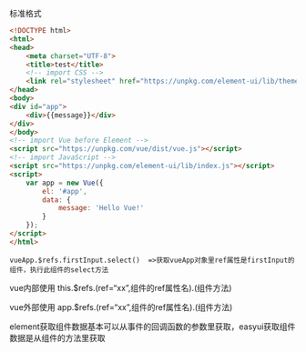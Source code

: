 标准格式

```html
<!DOCTYPE html>
<html>
<head>
    <meta charset="UTF-8">
    <title>test</title>
    <!-- import CSS -->
    <link rel="stylesheet" href="https://unpkg.com/element-ui/lib/theme-chalk/index.css">
</head>
<body>
<div id="app">
    <div>{{message}}</div>
</div>
</body>
<!-- import Vue before Element -->
<script src="https://unpkg.com/vue/dist/vue.js"></script>
<!-- import JavaScript -->
<script src="https://unpkg.com/element-ui/lib/index.js"></script>
<script>
    var app = new Vue({
        el: '#app',
        data: {
            message: 'Hello Vue!'
        }
    });
</script>
</html>
```



```
vueApp.$refs.firstInput.select()  =>获取vueApp对象里ref属性是firstInput的组件，执行此组件的select方法
```

vue内部使用   this.$refs.(ref=“xx”,组件的ref属性名).(组件方法)

vue外部使用   app.$refs.(ref=“xx”,组件的ref属性名).(组件方法)



element获取组件数据基本可以从事件的回调函数的参数里获取，easyui获取组件数据是从组件的方法里获取

